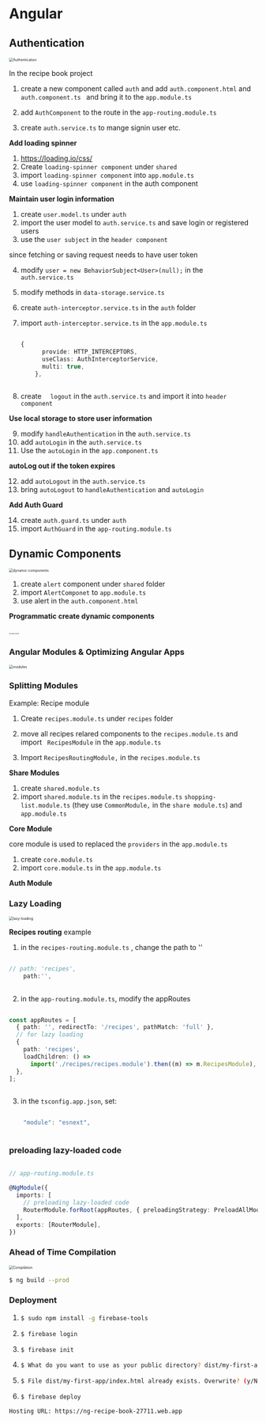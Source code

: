 # Angular



## Authentication

<img src="/Users/henrylong/Angular/Angular/images/Authentication.png" alt="Authentication" style="zoom:50%;" />

In the recipe book project

1. create a new component called `auth` and add `auth.component.html` and `auth.component.ts ` and bring it to the `app.module.ts`
2. add `AuthComponent` to the route in the `app-routing.module.ts`

3. create `auth.service.ts` to mange signin user etc.



**Add loading spinner**

1. https://loading.io/css/
2. Create `loading-spinner component` under `shared`
3. import  `loading-spinner component`  into `app.module.ts`
4. use  `loading-spinner component`  in the auth component



**Maintain user login information**

1. create `user.model.ts` under `auth`
2. import the user model to `auth.service.ts` and save login or registered users
3. use the `user subject` in the `header component`

since fetching or saving request needs to have user token

4. modify `user = new BehaviorSubject<User>(null);` in the `auth.service.ts`

5. modify methods in `data-storage.service.ts`

6. create `auth-interceptor.service.ts` in the `auth` folder

7. import `auth-interceptor.service.ts` in the `app.module.ts`

   ```typescript
   
   {
         provide: HTTP_INTERCEPTORS,
         useClass: AuthInterceptorService,
         multi: true,
       },
         
   ```
   
   
   
   
   
8. create `  logout` in the `auth.service.ts` and import it into `header component`

   

**Use local storage to store user information** 

9. modify `handleAuthentication` in the `auth.service.ts`
10. add `autoLogin` in the `auth.service.ts`
11. Use the `autoLogin` in the `app.component.ts`



**autoLog out if the token expires**

12. add `autoLogout` in the `auth.service.ts` 
13. bring `autoLogout` to `handleAuthentication` and `autoLogin`



**Add Auth Guard**

14. create `auth.guard.ts` under `auth`
15. import `AuthGuard` in the `app-routing.module.ts`



## Dynamic Components

<img src="/Users/henrylong/Angular/Angular/images/dynamic-components.png" alt="dynamic-components" style="zoom:50%;" />



1. create `alert` component under `shared` folder
2. import `AlertComponet` to `app.module.ts`
3. use alert in the `auth.component.html`



**Programmatic create dynamic components**

.....



### Angular Modules & Optimizing Angular Apps



<img src="/Users/henrylong/Angular/Angular/images/modules.png" alt="modules" style="zoom:50%;" />





### Splitting Modules

Example: Recipe module 

1. Create `recipes.module.ts` under `recipes`  folder

2. move all recipes relared components to the `recipes.module.ts` and import ` RecipesModule` in the `app.module.ts`

3. Import `RecipesRoutingModule,` in the `recipes.module.ts`

   


**Share Modules**

1. create `shared.module.ts`
2. import `shared.module.ts` in the `recipes.module.ts` `shopping-list.module.ts` (they use `CommonModule,` in the `share module.ts`) and `app.module.ts`



**Core Module**

core module is used to replaced the `providers` in the `app.module.ts`



1. create `core.module.ts`
2. import `core.module.ts` in the `app.module.ts`



**Auth Module**





### Lazy Loading



<img src="/Users/henrylong/Angular/Angular/images/lazy-loading.png" alt="lazy-loading" style="zoom:50%;" />



**Recipes routing** example

1. in the `recipes-routing.module.ts` , change the path to ''

```typescript

// path: 'recipes',
    path:'',
      
```



2. in the `app-routing.module.ts`, modify the appRoutes

```typescript

const appRoutes = [
  { path: '', redirectTo: '/recipes', pathMatch: 'full' },
  // for lazy loading
  {
    path: 'recipes',
    loadChildren: () =>
      import('./recipes/recipes.module').then((m) => m.RecipesModule),
  },
];
    
```



3. in the `tsconfig.app.json`, set:

```typescript

    "module": "esnext",
      
```





### preloading lazy-loaded code



```typescript

// app-routing.module.ts

@NgModule({
  imports: [
    // preloading lazy-loaded code
    RouterModule.forRoot(appRoutes, { preloadingStrategy: PreloadAllModules }),
  ],
  exports: [RouterModule],
})
```



 



### Ahead of Time Compilation

<img src="/Users/henrylong/Angular/Angular/images/Compilation.png" alt="Compilation" style="zoom:50%;" />

```bash
$ ng build --prod
```



### Deployment

1. ```bash
   $ sudo npm install -g firebase-tools
   ```

2. ```bash
   $ firebase login
   ```

3. ```bash
   $ firebase init
   ```

4. ```bash
   $ What do you want to use as your public directory? dist/my-first-app
   ```

5. ```bash
   $ File dist/my-first-app/index.html already exists. Overwrite? (y/N) N
   ```

6. ```bash
   $ firebase deploy
   ```



```bash
Hosting URL: https://ng-recipe-book-27711.web.app
```



